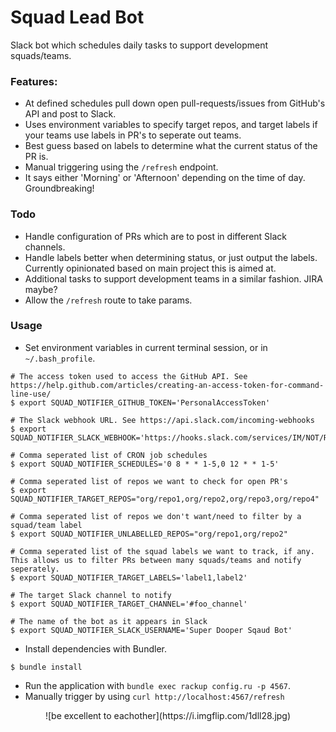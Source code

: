 # Squad Lead Bot

Slack bot which schedules daily tasks to support development squads/teams.

### Features:
 - At defined schedules pull down open pull-requests/issues from GitHub's API and post to Slack.
 - Uses environment variables to specify target repos, and target labels if your teams use labels in PR's to seperate out teams.
 - Best guess based on labels to determine what the current status of the PR is.
 - Manual triggering using the `/refresh` endpoint.
 - It says either 'Morning' or 'Afternoon' depending on the time of day. Groundbreaking!

### Todo
 - Handle configuration of PRs which are to post in different Slack channels.
 - Handle labels better when determining status, or just output the labels. Currently opinionated based on main project this is aimed at.
 - Additional tasks to support development teams in a similar fashion. JIRA maybe?
 - Allow the `/refresh` route to take params.

### Usage

 - Set environment variables in current terminal session, or in `~/.bash_profile`.

```
# The access token used to access the GitHub API. See https://help.github.com/articles/creating-an-access-token-for-command-line-use/
$ export SQUAD_NOTIFIER_GITHUB_TOKEN='PersonalAccessToken'

# The Slack webhook URL. See https://api.slack.com/incoming-webhooks
$ export SQUAD_NOTIFIER_SLACK_WEBHOOK='https://hooks.slack.com/services/IM/NOT/REAL'

# Comma seperated list of CRON job schedules
$ export SQUAD_NOTIFIER_SCHEDULES='0 8 * * 1-5,0 12 * * 1-5'

# Comma seperated list of repos we want to check for open PR's
$ export SQUAD_NOTIFIER_TARGET_REPOS="org/repo1,org/repo2,org/repo3,org/repo4"

# Comma seperated list of repos we don't want/need to filter by a squad/team label
$ export SQUAD_NOTIFIER_UNLABELLED_REPOS="org/repo1,org/repo2"

# Comma seperated list of the squad labels we want to track, if any. This allows us to filter PRs between many squads/teams and notify seperately.
$ export SQUAD_NOTIFIER_TARGET_LABELS='label1,label2'

# The target Slack channel to notify
$ export SQUAD_NOTIFIER_TARGET_CHANNEL='#foo_channel'

# The name of the bot as it appears in Slack
$ export SQUAD_NOTIFIER_SLACK_USERNAME='Super Dooper Sqaud Bot'
```

 - Install dependencies with Bundler.
```
$ bundle install
```

 - Run the application with `bundle exec rackup config.ru -p 4567`.
 - Manually trigger by using `curl http://localhost:4567/refresh`

<div style="text-align:center">![be excellent to eachother](https://i.imgflip.com/1dll28.jpg)</div>

